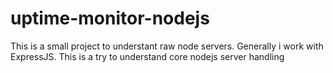 # uptime-monitor-nodejs
This is a small project to understant raw node servers. Generally i work with ExpressJS. This is a try to understand core nodejs server handling
